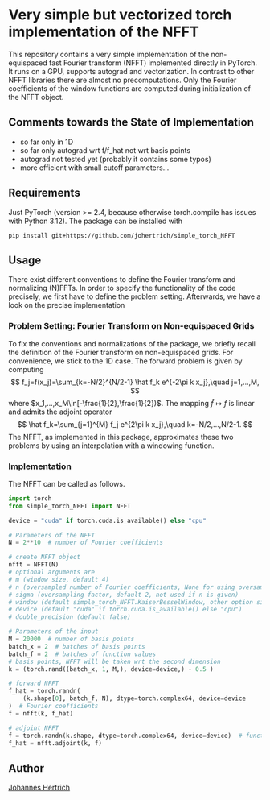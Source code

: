 # Very simple but vectorized torch implementation of the NFFT

This repository contains a very simple implementation of the non-equispaced fast Fourier transform (NFFT)
implemented directly in PyTorch. It runs on a GPU, supports autograd and vectorization.
In contrast to other NFFT libraries there are almost no precomputations. Only the Fourier coefficients of the window functions
are computed during initialization of the NFFT object.

## Comments towards the State of Implementation

- so far only in 1D
- so far only autograd wrt f/f_hat not wrt basis points
- autograd not tested yet (probably it contains some typos)
- more efficient with small cutoff parameters...

## Requirements

Just PyTorch (version >= 2.4, because otherwise torch.compile has issues with Python 3.12).
The package can be installed with

```
pip install git+https://github.com/johertrich/simple_torch_NFFT
```

## Usage

There exist different conventions to define the Fourier transform and normalizing (N)FFTs.
In order to specify the functionality of the code precisely, we first have to define
the problem setting. Afterwards, we have a look on the precise implementation

### Problem Setting: Fourier Transform on Non-equispaced Grids

To fix the conventions and normalizations of the package, we briefly recall the definition of the
Fourier transform on non-equispaced grids. For convenience, we stick to the 1D case.
The forward problem is given by computing
$$
f_j=f(x_j)=\sum_{k=-N/2}^{N/2-1} \hat f_k e^{-2\pi k x_j},\quad j=1,...,M,
$$
where $x_1,...,x_M\in[-\frac{1}{2},\frac{1}{2})$.
The mapping $\hat f \mapsto f$ is linear and admits the adjoint operator
$$
\hat f_k=\sum_{j=1}^{M} f_j e^{2\pi k x_j},\quad k=-N/2,...,N/2-1.
$$
The NFFT, as implemented in this package, approximates these two problems by using an interpolation with
a windowing function.

### Implementation

The NFFT can be called as follows.

```python
import torch
from simple_torch_NFFT import NFFT

device = "cuda" if torch.cuda.is_available() else "cpu"

# Parameters of the NFFT
N = 2**10  # number of Fourier coefficients

# create NFFT object
nfft = NFFT(N)
# optional arguments are
# m (window size, default 4)
# n (oversampled number of Fourier coefficients, None for using oversampling factor, default: None)
# sigma (oversampling factor, default 2, not used if n is given)
# window (default simple_torch_NFFT.KaiserBesselWindow, other option simple_torch_NFFT.GaussWindow)
# device (default "cuda" if torch.cuda.is_available() else "cpu")
# double_precision (default false)

# Parameters of the input
M = 20000  # number of basis points
batch_x = 2  # batches of basis points
batch_f = 2  # batches of function values
# basis points, NFFT will be taken wrt the second dimension
k = (torch.rand((batch_x, 1, M,), device=device,) - 0.5 )

# forward NFFT
f_hat = torch.randn(
    (k.shape[0], batch_f, N), dtype=torch.complex64, device=device
)  # Fourier coefficients
f = nfft(k, f_hat)

# adjoint NFFT
f = torch.randn(k.shape, dtype=torch.complex64, device=device)  # function values
f_hat = nfft.adjoint(k, f)

```

## Author

[Johannes Hertrich](https://johertrich.github.io)
